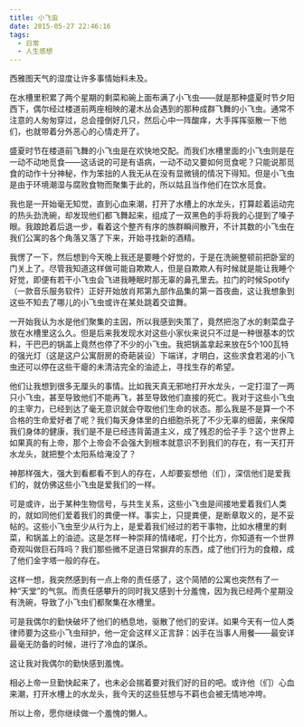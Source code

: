 ```yaml
---
title: 小飞虫
date: 2015-05-27 22:46:16
tags:
  - 日常
  - 人生感想
---
```


西雅图天气的湿度让许多事情始料未及。

在水槽里积累了两个星期的剩菜和碗上面布满了小飞虫——就是那种盛夏时节夕阳西下，偶尔经过楼道前两座相映的灌木丛会遇到的那种成群飞舞的小飞虫。通常不注意的人匆匆穿过，总会撞倒好几只，然后心中一阵酸痒，大手挥挥驱散一下他们，也就带着分外恶心的心情走开了。

盛夏时节在楼道前飞舞的小飞虫是在欢快地交配。而我们水槽里面的小飞虫则是在一动不动地觅食——这话说的可是有语病，一动不动又要如何觅食呢？只能说那觅食的动作十分神秘，作为笨拙的人我无从在没有显微镜的情况下得知。但是小飞虫是由于环境潮湿与腐败食物而聚集于此的，所以姑且当作他们在饮水觅食。

我也是一开始毫无知觉，直到心血来潮，打开了水槽上的水龙头，打算趁着运动完的热头劲洗碗，却发现他们都飞舞起来，组成了一双黑色的手将我的心提到了嗓子眼。我踉跄着后退一步，看着这个整齐有序的族群瞬间散开，不计其数的小飞虫在我们公寓的各个角落又落了下来，开始寻找新的酒精。

我愣了一下，然后想到今天晚上我还是要睡个好觉的，于是在洗碗整顿前把卧室的门关上了。尽管我知道这样做可能自欺欺人，但是自欺欺人有时候就是能让我睡个好觉，即便有若干小飞虫会飞进我睡眠时那无辜的鼻孔里去。拉门的时候Spotify（一款音乐服务软件）正好开始放肖邦第九部作品集的第一首夜曲，这让我想象到这些不知去了哪儿的小飞虫或许在某处跳着交谊舞。

一开始我认为水是他们聚集的主因，所以我感到失策了，竟然把泡了水的剩菜盘子放在水槽里这么久。但是后来我发现水对这些小家伙来说只不过是一种很基本的饮料，干巴巴的锅盖上竟然也停了不少的小飞虫。我把锅盖拿起来放在5个100瓦特的强光灯（这是这户公寓厨房的奇葩装设）下端详，才明白，这些求食若渴的小飞虫还可以停在这些干瘪的未清洁完全的油迹上，寻找生存的希望。

他们让我想到很多无厘头的事情。比如我天真无邪地打开水龙头，一定打湿了一两只小飞虫，甚至导致他们不能再飞，甚至导致他们直接的死亡。我对于这些小飞虫的主宰力，已经到达了毫无意识就会夺取他们生命的状态。那么我是不是算一个不合格的生命爱好者了呢？我们每天身体里的白细胞杀死了不少无辜的细菌，来保障我们身体的健康，我们是不是已经违背菌道主义，成了残忍的侩子手？这个世界上如果真的有上帝，那个上帝会不会强大到根本就意识不到我们的存在，有一天打开水龙头，就把整个太阳系给淹没了？

神那样强大，强大到看都看不到人的存在，人却要妄想他（们），深信他们是爱我们的，就仿佛这些小飞虫是爱我们的一样。

可是或许，出于某种生物信号，与共生关系，这些小飞虫是间接地爱着我们人类的，就如同他们爱着我们的粪便一样。事实上，只提粪便，是断章取义的，是不妥帖的。这些小飞虫至少从行为上，是爱着我们经过的若干事物，比如水槽里的剩菜，和锅盖上的油迹。这是怎样一种崇拜的情绪呢，打个比方，你知道有一个世界奇观叫做巨石阵吗？我们那些微不足道日常摒弃的东西，成了他们行为的食粮，成了他们金字塔一般的存在。

这样一想，我突然感到有一点上帝的责任感了，这个简陋的公寓也突然有了一种“天堂”的气氛。而责任感攀升的同时我又感到十分羞愧，因为我已经两个星期没有洗碗，导致了小飞虫们都聚集在水槽里。

可是我偶尔的勤快破坏了他们的栖息地，驱散了他们的安详。如果今天有一位人类律师要为这些小飞虫辩护，他一定会这样义正言辞：凶手在当事人用餐——最安详最毫无防备的时候，进行了冷血的谋杀。

这让我对我偶尔的勤快感到羞愧。

相必上帝一旦勤快起来了，也未必会揣着要对我们好的目的吧。或许他（们）心血来潮，打开水槽上的水龙头，我今天的这些狂想与不羁也会被无情地冲垮。

所以上帝，愿你继续做一个羞愧的懒人。
